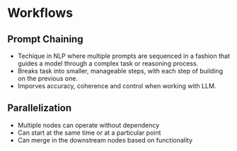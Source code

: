 # Workflows

## Prompt Chaining

- Techique in NLP where multiple prompts are sequenced in a fashion that guides a model through a complex task or reasoning process.
- Breaks task into smaller, manageable steps, with each step of building on the previous one.
- Imporves accuracy, coherence and control when working with LLM.

## Parallelization

- Multiple nodes can operate without dependency
- Can start at the same time or at a particular point
- Can merge in the downstream nodes based on functionality
